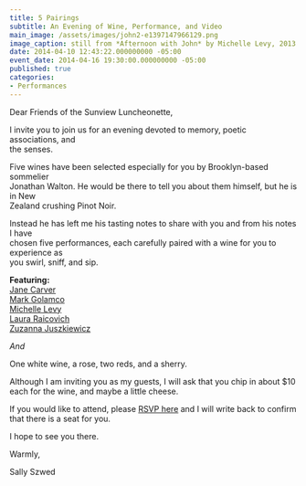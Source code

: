 ```yaml
---
title: 5 Pairings
subtitle: An Evening of Wine, Performance, and Video
main_image: /assets/images/john2-e1397147966129.png
image_caption: still from *Afternoon with John* by Michelle Levy, 2013
date: 2014-04-10 12:43:22.000000000 -05:00
event_date: 2014-04-16 19:30:00.000000000 -05:00
published: true
categories:
- Performances
---
```

<p>Dear Friends of the Sunview Luncheonette,</p>
<p>I invite you to join us for an evening devoted to memory, poetic associations, and<br />
the senses.</p>
<p>Five wines have been selected especially for you by Brooklyn-based sommelier<br />
Jonathan Walton. He would be there to tell you about them himself, but he is in New<br />
Zealand crushing Pinot Noir.</p>
<p>Instead he has left me his tasting notes to share with you and from his notes I have<br />
chosen five performances, each carefully paired with a wine for you to experience as<br />
you swirl, sniff, and sip.</p>
<p><strong>Featuring:</strong><br />
<a href="https://janecarver.bandcamp.com/">Jane Carver</a><br />
<a href="http://markgolamco.com/">Mark Golamco</a><br />
<a href="http://www.michelle-levy.com/">Michelle Levy</a><br />
<a href="http://www.brooklynrail.org/contributor/laura-raicovich">Laura Raicovich</a><br />
<a title="Food Project People’s Kitchen" href="http://thesunview.org/food-project-peoples-kitchen/">Zuzanna Juszkiewicz</a></p>
<p><em>And</em></p>
<p>One white wine, a rose, two reds, and a sherry.</p>
<p>Although I am inviting you as my guests, I will ask that you chip in about $10 each for the wine, and maybe a little cheese.</p>
<p>If you would like to attend, please <a href="mailto:sally.o.szwed@gmail.com">RSVP here</a> and I will write back to confirm that there is a seat for you.</p>
<p>I hope to see you there.</p>
<p>Warmly,</p>
<p>Sally Szwed</p>
